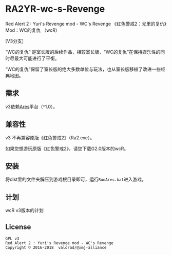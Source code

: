 # RA2YR-wc-s-Revenge
Red Alert 2 : Yuri's Revenge mod - WC's Revenge
《红色警戒2：尤里的复仇》Mod：WC的复仇 （wcR）

[V3分支]

“WC的复仇” 是室长版的后续作品，相较室长版，“WC的复仇”在保持娱乐性的同时尽最大可能进行了平衡。

“WC的复仇”保留了室长版的绝大多数单位与玩法，也从室长版移植了改进一些经典地图。

## 需求
v3依赖[Ares](https://launchpad.net/ares)平台（^1.0）。

## 兼容性
v3 不再兼容原版《红色警戒2》（Ra2.exe）。

如果您想游玩原版《红色警戒2》，请您下载G2.0版本的wcR。

## 安装
将dist里的文件夹解压到游戏根目录即可，运行`RunAres.bat`进入游戏。

## 计划
wcR v3版本的计划

## License

    GPL v3
    Red Alert 2 : Yuri's Revenge mod - WC's Revenge
    Copyright ©️ 2016-2018  valorad/@xmj-alliance